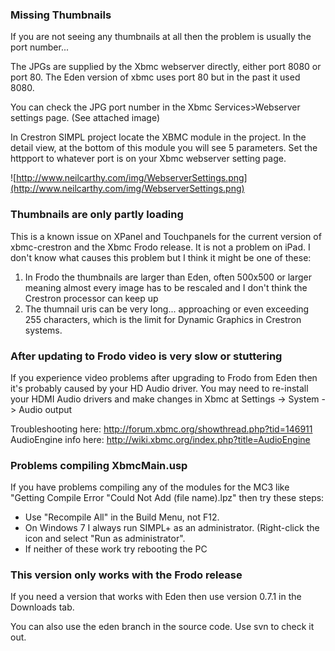 ### Missing Thumbnails ###

If you are not seeing any thumbnails at all then the problem is usually the port number...

The JPGs are supplied by the Xbmc webserver directly, either port 8080 or port 80. The Eden version of xbmc uses port 80 but in the past it used 8080.

You can check the JPG port number in the Xbmc Services>Webserver settings page. (See attached image)

In Crestron SIMPL project locate the XBMC module in the project. In the detail view, at the bottom of this module you will see 5 parameters. Set the httpport to whatever port is on your Xbmc webserver setting page.

![http://www.neilcarthy.com/img/WebserverSettings.png](http://www.neilcarthy.com/img/WebserverSettings.png)


### Thumbnails are only partly loading ###

This is a known issue on XPanel and Touchpanels for the current version of xbmc-crestron and the Xbmc Frodo release. It is not a problem on iPad. I don't know what causes this problem but I think it might be one of these:
  1. In Frodo the thumbnails are larger than Eden, often 500x500 or larger meaning almost every image has to be rescaled and I don't think the Crestron processor can keep up
  1. The thumnail uris can be very long... approaching or even exceeding 255 characters, which is the limit for Dynamic Graphics in Crestron systems.

### After updating to Frodo video is very slow or stuttering ###
If you experience video problems after upgrading to Frodo from Eden then
it's probably caused by your HD Audio driver. You may need to re-install
your HDMI Audio drivers and make changes in Xbmc at
Settings -> System -> Audio output

Troubleshooting here: http://forum.xbmc.org/showthread.php?tid=146911
AudioEngine info here: http://wiki.xbmc.org/index.php?title=AudioEngine


### Problems compiling XbmcMain.usp ###

If you have problems compiling any of the modules for the MC3 like "Getting Compile Error "Could Not Add (file name).lpz" then try these steps:

  * Use "Recompile All" in the Build Menu, not F12.
  * On Windows 7 I always run SIMPL+ as an administrator. (Right-click the icon and select "Run as administrator".
  * If neither of these work try rebooting the PC


### This version only works with the Frodo release ###
If you need a version that works with Eden then use version 0.7.1 in the Downloads tab.

You can also use the eden branch in the source code. Use svn to check it out.